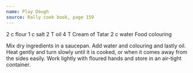 ```yaml
---
name: Play Dough
source: Rally cook book, page 159
---
```


2 c flour
1 c salt
2 T oil
4 T Cream of Tatar
2 c water
Food colouring

Mix dry ingredients in a saucepan.  Add water and colouring and lastly oil.  Heat gently and turn slowly until it is cooked, or when it comes away from the sides easily.  Work lightly with floured hands and store in an air-tight container.

